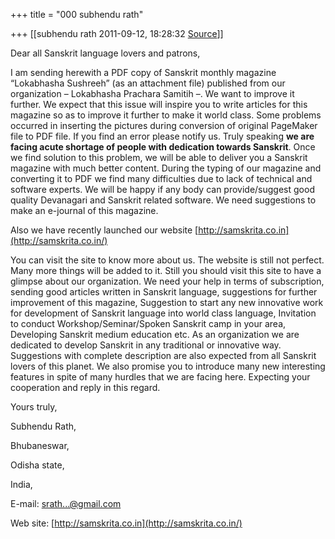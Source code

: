 +++
title = "000 subhendu rath"

+++
[[subhendu rath	2011-09-12, 18:28:32 [Source](https://groups.google.com/g/samskrita/c/zMamjHcqr1Y)]]



Dear all Sanskrit language lovers and patrons,

I am sending herewith a PDF copy of Sanskrit monthly magazine “Lokabhasha Sushreeh” (as an attachment file) published from our organization – Lokabhasha Prachara Samitih –. We want to improve it further. We expect that this issue will inspire you to write articles for this magazine so as to improve it further to make it world class. Some problems occurred in inserting the pictures during conversion of original PageMaker file to PDF file. If you find an error please notify us. Truly speaking **we are facing acute shortage of people with dedication towards Sanskrit**. Once we find solution to this problem, we will be able to deliver you a Sanskrit magazine with much better content. During the typing of our magazine and converting it to PDF we find many difficulties due to lack of technical and software experts. We will be happy if any body can provide/suggest good quality Devanagari and Sanskrit related software. We need suggestions to make an e-journal of this magazine.

Also we have recently launched our website [http://samskrita.co.in](http://samskrita.co.in/)

You can visit the site to know more about us. The website is still not perfect. Many more things will be added to it. Still you should visit this site to have a glimpse about our organization. We need your help in terms of subscription, sending good articles written in Sanskrit language, suggestions for further improvement of this magazine, Suggestion to start any new innovative work for development of Sanskrit language into world class language, Invitation to conduct Workshop/Seminar/Spoken Sanskrit camp in your area, Developing Sanskrit medium education etc. As an organization we are dedicated to develop Sanskrit in any traditional or innovative way. Suggestions with complete description are also expected from all Sanskrit lovers of this planet. We also promise you to introduce many new interesting features in spite of many hurdles that we are facing here. Expecting your cooperation and reply in this regard.

Yours truly,

Subhendu Rath,

Bhubaneswar,

Odisha state,

India,

E-mail: [srath...@gmail.com]()

Web site: [http://samskrita.co.in](http://samskrita.co.in/)

